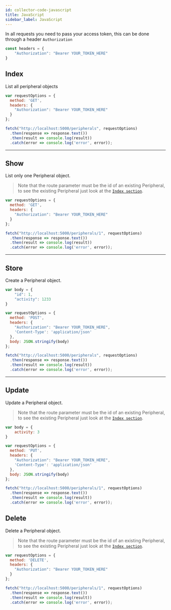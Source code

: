 ```yaml
---
id: collector-code-javascript
title: JavaScript
sidebar_label: JavaScript
---
```


In all requests you need to pass your access token, this can be done through a header `Authorization`

```javascript
const headers = {
    "Authorization": "Bearer YOUR_TOKEN_HERE"
}
```

## Index
List all peripheral objects
```javascript
var requestOptions = {
  method: 'GET',
  headers: {
    "Authorization": "Bearer YOUR_TOKEN_HERE"
  }
};

fetch("http://localhost:5000/peripherals", requestOptions)
  .then(response => response.text())
  .then(result => console.log(result))
  .catch(error => console.log('error', error));
```

----

## Show

List only one Peripheral object.

>Note that the route parameter must be the id of an existing Peripheral, to see the existing Peripheral just look at the [`Index section`](/docs/en/collector-code-javascript#index).

```javascript
var requestOptions = {
  method: 'GET',
  headers: {
    "Authorization": "Bearer YOUR_TOKEN_HERE"
  }
};

fetch("http://localhost:5000/peripherals/1", requestOptions)
  .then(response => response.text())
  .then(result => console.log(result))
  .catch(error => console.log('error', error));
```

----

## Store

Create a Peripheral object.

```javascript
var body = {
	"id": 1,
	"activity": 1233
}

var requestOptions = {
  method: 'POST',
  headers: {
    "Authorization": "Bearer YOUR_TOKEN_HERE",
    'Content-Type': 'application/json'
  },
  body: JSON.stringify(body)
};

fetch("http://localhost:5000/peripherals", requestOptions)
  .then(response => response.text())
  .then(result => console.log(result))
  .catch(error => console.log('error', error));
```

----

## Update

Update a Peripheral object.

>Note that the route parameter must be the id of an existing Peripheral, to see the existing Peripheral just look at the [`Index section`](/docs/en/collector-code-javascript#index).



```javascript
var body = {
	activity: 3
}

var requestOptions = {
  method: 'PUT',
  headers: {
    "Authorization": "Bearer YOUR_TOKEN_HERE",
    'Content-Type': 'application/json'
  },
  body: JSON.stringify(body)
};

fetch("http://localhost:5000/peripherals/1", requestOptions)
  .then(response => response.text())
  .then(result => console.log(result))
  .catch(error => console.log('error', error));
```

## Delete

Delete a Peripheral object.

>Note that the route parameter must be the id of an existing Peripheral, to see the existing Peripheral just look at the [`Index section`](/docs/en/collector-code-javascript#index).

```javascript
var requestOptions = {
  method: 'DELETE',
  headers: {
    "Authorization": "Bearer YOUR_TOKEN_HERE"
  }
};

fetch("http://localhost:5000/peripherals/1", requestOptions)
  .then(response => response.text())
  .then(result => console.log(result))
  .catch(error => console.log('error', error));
```
